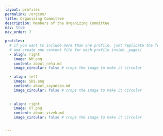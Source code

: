 ```yaml
---
layout: profiles
permalink: /orgcom/
title: Organizing Committee
description: Members of the Organizing Committee
nav: true
nav_order: 7

profiles:
  # if you want to include more than one profile, just replicate the following block
  # and create one content file for each profile inside _pages/
  - align: right
    image: NM.png
    content: about_neha.md
    image_circular: false # crops the image to make it circular

  - align: left
    image: SD1.png
    content: about_sayantan.md
    image_circular: false # crops the image to make it circular
    
    
  - align: right
    image: VT.png
    content: about_vivek.md
    image_circular: false # crops the image to make it circular


---
```

